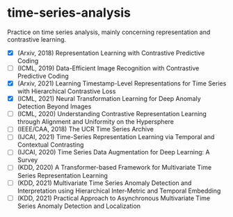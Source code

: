 # time-series-analysis
Practice on time series analysis, mainly concerning representation and contrastive learning.

- [x] (Arxiv, 2018) Representation Learning with Contrastive Predictive Coding
- [ ] (ICML, 2019) Data-Efficient Image Recognition with Contrastive Predictive Coding
- [x] (Arxiv, 2021) Learning Timestamp-Level Representations for Time Series with Hierarchical Contrastive Loss
- [x] (ICML, 2021) Neural Transformation Learning for Deep Anomaly Detection Beyond Images
- [ ] (ICML, 2020) Understanding Contrastive Representation Learning through Alignment and Uniformity on the Hypersphere
- [ ] (IEEE/CAA, 2018) The UCR Time Series Archive
- [ ] (IJCAI, 2021) Time-Series Representation Learning via Temporal and Contextual Contrasting
- [ ] (IJCAI, 2020) Time Series Data Augmentation for Deep Learning: A Survey
- [ ] (KDD, 2020) A Transformer-based Framework for Multivariate Time Series Representation Learning
- [ ] (KDD, 2021) Multivariate Time Series Anomaly Detection and Interpretation using Hierarchical Inter-Metric and Temporal Embedding
- [ ] (KDD, 2021) Practical Approach to Asynchronous Multivariate Time Series Anomaly Detection and Localization 